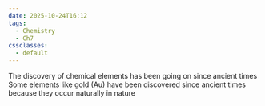 ```yaml
---
date: 2025-10-24T16:12
tags:
  - Chemistry
  - Ch7
cssclasses:
  - default
---
```

The discovery of chemical elements has been going on since ancient times
Some elements like gold (Au) have been discovered since ancient times because they occur naturally in nature

